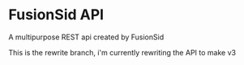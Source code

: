 # FusionSid API

A multipurpose REST api created by FusionSid

This is the rewrite branch, i'm currently rewriting the API to make v3